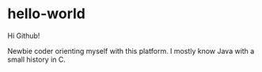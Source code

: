 # hello-world

Hi Github!

Newbie coder orienting myself with this platform. I mostly know Java with a small history in C.
